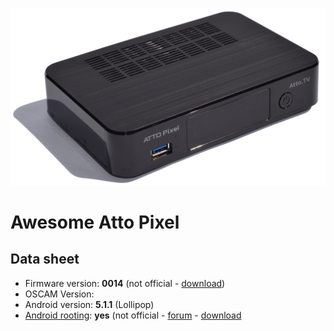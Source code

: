 ![logo](img/atto-pixel-1920x1280.png)

# Awesome Atto Pixel
## Data sheet
- Firmware version: **0014** (not official - [download](files/root.com))
- OSCAM Version:
- Android version: **5.1.1** (Lollipop)
- [Android rooting](http://www.androidcentral.com/root): **yes** (not official - [forum](https://freesatelitalhd.com/forum/index.php?topic=6926.0) - [download](files/root.com)
